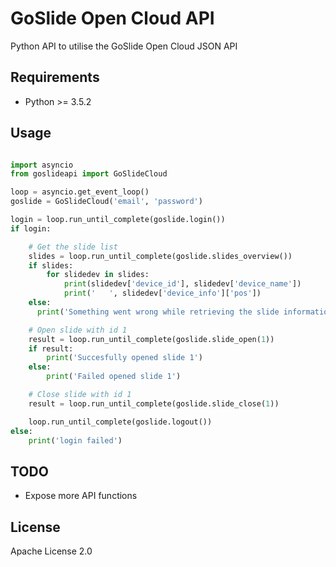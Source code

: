 
# GoSlide Open Cloud API

Python API to utilise the GoSlide Open Cloud JSON API

## Requirements

- Python >= 3.5.2

## Usage
```python

import asyncio
from goslideapi import GoSlideCloud

loop = asyncio.get_event_loop()
goslide = GoSlideCloud('email', 'password')

login = loop.run_until_complete(goslide.login())
if login:

    # Get the slide list
    slides = loop.run_until_complete(goslide.slides_overview())
    if slides:
        for slidedev in slides:
            print(slidedev['device_id'], slidedev['device_name'])
            print('   ', slidedev['device_info']['pos'])
    else:
      print('Something went wrong while retrieving the slide information')

    # Open slide with id 1
    result = loop.run_until_complete(goslide.slide_open(1))
    if result:
        print('Succesfully opened slide 1')
    else:
        print('Failed opened slide 1')

    # Close slide with id 1
    result = loop.run_until_complete(goslide.slide_close(1))

    loop.run_until_complete(goslide.logout())
else:
    print('login failed')
```

## TODO

- Expose more API functions

## License

Apache License 2.0

